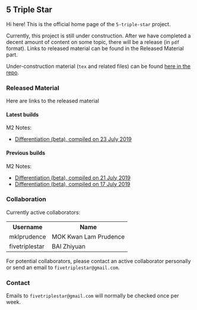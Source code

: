 ## 5 Triple Star

Hi here! This is the official home page of the `5-triple-star` project.

Currently, this project is still under construction. After we have completed a decent amount of content on some topic, there will be a release (in `pdf` format).
Links to released material can be found in the Released Material part.

Under-construction material (```tex``` and related files) can be found [here in the repo](https://github.com/mklprudence/5-triple-star).

### Released Material

Here are links to the released material

#### Latest builds

M2 Notes:
- [Differentiation (beta), compiled on 23 July 2019](https://github.com/fivetriplestar/fivetriplestar.github.io/blob/master/resources/Mathematics%20EP%20M2/Notes/M2_Differentiation_2019Jul23_beta.pdf)

#### Previous builds

M2 Notes:
- [Differentiation (beta), compiled on 21 July 2019](https://github.com/fivetriplestar/fivetriplestar.github.io/blob/master/resources/Mathematics%20EP%20M2/Notes/M2_Differentiation_2019Jul21_beta.pdf)
- [Differentiation (beta), compiled on 17 July 2019](https://github.com/fivetriplestar/fivetriplestar.github.io/blob/master/resources/Mathematics%20EP%20M2/Notes/M2_Differentiation_2019Jul17_beta.pdf)

### Collaboration

Currently active collaborators:

<table>
    <tr>
        <th>Username</th>
        <th>Name</th>
    </tr>
    <tr>
        <td>mklprudence</td>
        <td>MOK Kwan Lam Prudence</td>
    </tr>
    <tr>
        <td>fivetriplestar</td>
        <td>BAI Zhiyuan</td>
    </tr>
</table>

For potential collaborators, please contact an active collaborator personally or send an email to `fivetriplestar@gmail.com`.

### Contact

Emails to `fivetriplestar@gmail.com` will normally be checked once per week.
